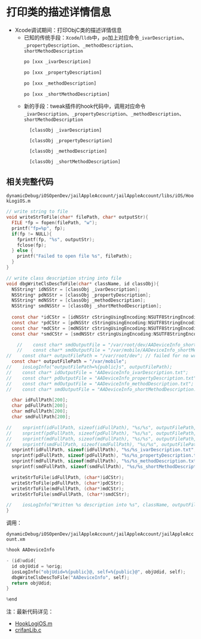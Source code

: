 # 打印类的描述详情信息

* Xcode调试期间：打印ObjC类的描述详情信息
  * 已知的传统手段：`Xcode`/`lldb`中，`po`加上对应命令`_ivarDescription`、`_propertyDescription`、`_methodDescription`、`shortMethodDescription`
    ```bash
    po [xxx _ivarDescription]
    ```
    ```bash
    po [xxx _propertyDescription]
    ```
    ```bash
    po [xxx _methodDescription]
    ```
    ```bash
    po [xxx _shortMethodDescription]
    ```
  * 新的手段：tweak插件的hook代码中，调用对应命令 `_ivarDescription`、`_propertyDescription`、`_methodDescription`、`shortMethodDescription`
    ```objc
      [classObj _ivarDescription]

      [classObj _propertyDescription]

      [classObj _methodDescription]

      [classObj _shortMethodDescription]
    ```

## 相关完整代码

`dynamicDebug/iOSOpenDev/jailAppleAccount/jailAppleAccount/libs/iOS/HookLogiOS.m`

```c
// write string to file
void writeStrToFile(char* filePath, char* outputStr){
  FILE *fp = fopen(filePath, "w");
  printf("fp=%p", fp);
  if(fp != NULL){
    fprintf(fp, "%s", outputStr);
    fclose(fp);
  } else {
    printf("Failed to open file %s", filePath);
  }
}

// write class description string into file
void dbgWriteClsDescToFile(char* className, id classObj){
  NSString* idNSStr = [classObj _ivarDescription];
  NSString* pdNSStr = [classObj _propertyDescription];
  NSString* mdNSStr = [classObj _methodDescription];
  NSString* smdNSStr = [classObj _shortMethodDescription];
  
  const char *idCStr = [idNSStr cStringUsingEncoding:NSUTF8StringEncoding];
  const char *pdCStr = [pdNSStr cStringUsingEncoding:NSUTF8StringEncoding];
  const char *mdCStr = [mdNSStr cStringUsingEncoding:NSUTF8StringEncoding];
  const char *smdCStr = [smdNSStr cStringUsingEncoding:NSUTF8StringEncoding];

    //    const char* smdOutputFile = "/var/root/dev/AADeviceInfo_shortMethodDescription.txt";
    //    const char* smdOutputFile = "/var/mobile/AADeviceInfo_shortMethodDescription.txt";
//    const char* outputFilePath = "/var/root/dev"; // failed for no write access
  const char* outputFilePath = "/var/mobile";
//    iosLogInfo("outputFilePath=%{public}s", outputFilePath);
//    const char* idOutputFile = "AADeviceInfo_ivarDescription.txt";
//    const char* pdOutputFile = "AADeviceInfo_propertyDescription.txt";
//    const char* mdOutputFile = "AADeviceInfo_methodDescription.txt";
//    const char* smdOutputFile = "AADeviceInfo_shortMethodDescription.txt";

  char idFullPath[200];
  char pdFullPath[200];
  char mdFullPath[200];
  char smdFullPath[200];

//    snprintf(idFullPath, sizeof(idFullPath), "%s/%s", outputFilePath, idOutputFile);
//    snprintf(pdFullPath, sizeof(pdFullPath), "%s/%s", outputFilePath, pdOutputFile);
//    snprintf(mdFullPath, sizeof(mdFullPath), "%s/%s", outputFilePath, mdOutputFile);
//    snprintf(smdFullPath, sizeof(smdFullPath), "%s/%s", outputFilePath, smdOutputFile);
  snprintf(idFullPath, sizeof(idFullPath), "%s/%s_ivarDescription.txt", outputFilePath, className);
  snprintf(pdFullPath, sizeof(pdFullPath), "%s/%s_propertyDescription.txt", outputFilePath, className);
  snprintf(mdFullPath, sizeof(mdFullPath), "%s/%s_methodDescription.txt", outputFilePath, className);
  snprintf(smdFullPath, sizeof(smdFullPath), "%s/%s_shortMethodDescription.txt", outputFilePath, className);

  writeStrToFile(idFullPath, (char*)idCStr);
  writeStrToFile(pdFullPath, (char*)pdCStr);
  writeStrToFile(mdFullPath, (char*)mdCStr);
  writeStrToFile(smdFullPath, (char*)smdCStr);

//    iosLogInfo("Written %s description into %s", className, outputFilePath);
}
```

调用：

`dynamicDebug/iOSOpenDev/jailAppleAccount/jailAppleAccount/jailAppleAccount.xm`

```c
%hook AADeviceInfo

- (id)udid{
  id objUdid = %orig;
  iosLogInfo("objUdid=%{public}@, self=%{public}@", objUdid, self);
  dbgWriteClsDescToFile("AADeviceInfo", self);
  return objUdid;
}

%end
```

注：最新代码详见：

* [HookLogiOS.m](https://github.com/crifan/crifanLib/blob/master/iOS/HookLogiOS.m)
* [crifanLib.c](https://github.com/crifan/crifanLib/blob/master/c/crifanLib.c)
